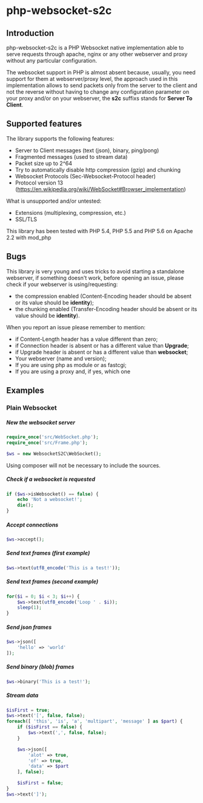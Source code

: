 # php-websocket-s2c

## Introduction

php-websocket-s2c is a PHP Websocket native implementation able to serve requests through apache, nginx or any other webserver and proxy without any particular configuration.

The websocket support in PHP is almost absent because, usually, you need support for them at webserver/proxy level, the approach used in this implementation allows to send packets only from the server to the client and not the reverse without having to change any configuration parameter on your proxy and/or on your webserver, the **s2c** suffixs stands for **Server To Client**.

## Supported features

The library supports the following features:
- Server to Client messages (text (json), binary, ping/pong)
- Fragmented messages (used to stream data)
- Packet size up to 2^64
- Try to automatically disable http compression (gzip) and chunking
- Websocket Protocols (Sec-Websocket-Protocol header)
- Protocol version 13 (https://en.wikipedia.org/wiki/WebSocket#Browser_implementation)

What is unsupported and/or untested:
- Extensions (multiplexing, compression, etc.)
- SSL/TLS

This library has been tested with PHP 5.4, PHP 5.5 and PHP 5.6 on Apache 2.2 with mod_php

## Bugs

This library is very young and uses tricks to avoid starting a standalone webserver, if something doesn't work, before opening an issue, please check if your webserver is using/requesting:
- the compression enabled (Content-Encoding header should be absent or its value should be **identity**);
- the chunking enabled (Transfer-Encoding header should be absent or its value should be **identity**).

When you report an issue please remember to mention:
- if Content-Length header has a value different than zero;
- if Connection header is absent or has a different value than **Upgrade**;
- if Upgrade header is absent or has a different value than **websocket**;
- Your webserver (name and version);
- If you are using php as module or as fastcgi;
- If you are using a proxy and, if yes, which one

## Examples

### Plain Websocket

##### New the websocket server
```php
require_once('src/WebSocket.php');
require_once('src/Frame.php');

$ws = new WebsocketS2C\WebSocket();
```

Using composer will not be necessary to include the sources.

##### Check if a websocket is requested
```php
if ($ws->isWebsocket() == false) {
	echo 'Not a websocket!';
	die();
}
```

##### Accept connections
```php
$ws->accept();
```

##### Send text frames (first example)
```php
$ws->text(utf8_encode('This is a test!'));
```

##### Send text frames (second example)
```php
for($i = 0; $i < 3; $i++) {
	$ws->text(utf8_encode('Loop ' . $i));
	sleep(1);
}
```

##### Send json frames
```php
$ws->json([
	'hello' => 'world'
]);
```

##### Send binary (blob) frames
```php
$ws->binary('This is a test!');
```

##### Stream data
```php
$isFirst = true;
$ws->text('[', false, false);
foreach([ 'this', 'is', 'a', 'multipart', 'message' ] as $part) {
	if ($isFirst == false) {
		$ws->text(',', false, false);
	}

	$ws->json([
		'alot' => true,
		'of' => true,
		'data' => $part
	], false);

	$isFirst = false;
}
$ws->text(']');
```

